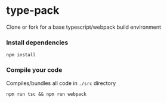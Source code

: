type-pack
=========

Clone or fork for a base typescript/webpack build environment

### Install dependencies  

    npm install

### Compile your code
Compiles/bundles all code in `./src` directory  

    npm run tsc && npm run webpack
